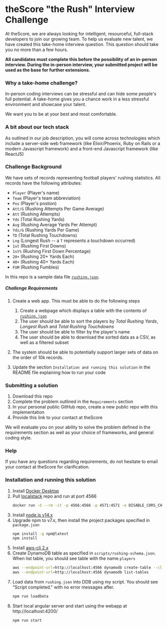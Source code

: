 # theScore "the Rush" Interview Challenge
At theScore, we are always looking for intelligent, resourceful, full-stack developers to join our growing team. To help us evaluate new talent, we have created this take-home interview question. This question should take you no more than a few hours.

**All candidates must complete this before the possibility of an in-person interview. During the in-person interview, your submitted project will be used as the base for further extensions.**

### Why a take-home challenge?
In-person coding interviews can be stressful and can hide some people's full potential. A take-home gives you a chance work in a less stressful environment and showcase your talent.

We want you to be at your best and most comfortable.

### A bit about our tech stack
As outlined in our job description, you will come across technologies which include a server-side web framework (like Elixir/Phoenix, Ruby on Rails or a modern Javascript framework) and a front-end Javascript framework (like ReactJS)

### Challenge Background
We have sets of records representing football players' rushing statistics. All records have the following attributes:
* `Player` (Player's name)
* `Team` (Player's team abbreviation)
* `Pos` (Player's postion)
* `Att/G` (Rushing Attempts Per Game Average)
* `Att` (Rushing Attempts)
* `Yds` (Total Rushing Yards)
* `Avg` (Rushing Average Yards Per Attempt)
* `Yds/G` (Rushing Yards Per Game)
* `TD` (Total Rushing Touchdowns)
* `Lng` (Longest Rush -- a `T` represents a touchdown occurred)
* `1st` (Rushing First Downs)
* `1st%` (Rushing First Down Percentage)
* `20+` (Rushing 20+ Yards Each)
* `40+` (Rushing 40+ Yards Each)
* `FUM` (Rushing Fumbles)

In this repo is a sample data file [`rushing.json`](/rushing.json).

##### Challenge Requirements
1. Create a web app. This must be able to do the following steps
    1. Create a webpage which displays a table with the contents of [`rushing.json`](/rushing.json)
    2. The user should be able to sort the players by _Total Rushing Yards_, _Longest Rush_ and _Total Rushing Touchdowns_
    3. The user should be able to filter by the player's name
    4. The user should be able to download the sorted data as a CSV, as well as a filtered subset
    
2. The system should be able to potentially support larger sets of data on the order of 10k records.

3. Update the section `Installation and running this solution` in the README file explaining how to run your code

### Submitting a solution
1. Download this repo
2. Complete the problem outlined in the `Requirements` section
3. In your personal public GitHub repo, create a new public repo with this implementation
4. Provide this link to your contact at theScore

We will evaluate you on your ability to solve the problem defined in the requirements section as well as your choice of frameworks, and general coding style.

### Help
If you have any questions regarding requirements, do not hesitate to email your contact at theScore for clarification.

### Installation and running this solution
1. Install [Docker Desktop](https://www.docker.com/products/docker-desktop)
2. Pull [localstack](https://github.com/localstack/localstack) repo and run at port 4566
    ```bash
    docker run -d --rm -it -p 4566:4566 -p 4571:4571 -e DISABLE_CORS_CHECKS=1 localstack/localstack
    ```
3. Install [node.js v14.x](https://nodejs.org/en/download/)
4. Upgrade npm to v7.x, then install the project packages specified in `package.json`
    ```bash
    npm install -g npm@latest
    npm install
    ```
5. Install [aws-cli 2.x](https://aws.amazon.com/cli/)
6. Create DynamoDB table as specified in `scripts/rushing-schema.json`. When list table, you should see table with the name `players`
    ```bash
    aws --endpoint-url=http://localhost:4566 dynamodb create-table --cli-input-json file://scripts/rushing-schema.json
    aws --endpoint-url=http://localhost:4566 dynamodb list-tables
    ```
7. Load data from `rushing.json` into DDB using my script. You should see "Script completed." with no error messages after.
    ```bash
    npm run loadData
    ```
8. Start local angular server and start using the webapp at http://localhost:4200/
    ```bash
    npm run start
    ```
